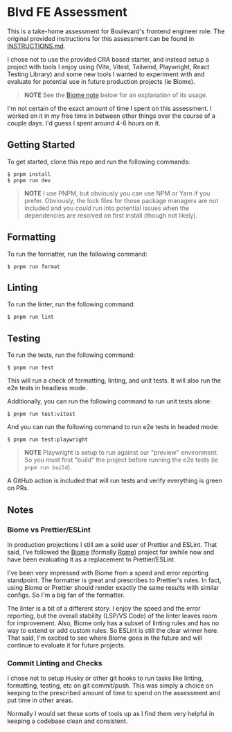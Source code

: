 # Blvd FE Assessment

This is a take-home assessment for Boulevard's frontend engineer role. The original provided instructions for this assessment can be found in [INSTRUCTIONS.md](INSTRUCTIONS.md).

I chose not to use the provided CRA based starter, and instead setup a project with tools I enjoy using (Vite, Vitest, Tailwind, Playwright, React Testing Library) and some new tools I wanted to experiment with and evaluate for potential use in future production projects (ie Biome).

> **NOTE**
> See the [Biome note](#biome) below for an explanation of its usage.

I'm not certain of the exact amount of time I spent on this assessment. I worked on it in my free time in between other things over the course of a couple days. I'd guess I spent around 4-6 hours on it.

## Getting Started

To get started, clone this repo and run the following commands:

```
$ pnpm install
$ pnpm run dev
```

> **NOTE**
> I use PNPM, but obviously you can use NPM or Yarn if you prefer. Obviously, the lock files for those package managers are not included and you _could_ run into potential issues when the dependencies are resolved on first install (though not likely).

## Formatting

To run the formatter, run the following command:

```
$ pnpm run format
```

## Linting

To run the linter, run the following command:

```
$ pnpm run lint
```

## Testing

To run the tests, run the following command:

```
$ pnpm run test
```

This will run a check of formatting, linting, and unit tests. It will also run the e2e tests in headless mode.

Additionally, you can run the following command to run unit tests alone:

```
$ pnpm run test:vitest
```

And you can run the following command to run e2e tests in headed mode:

```
$ pnpm run test:playwright
```

> **NOTE**
> Playwright is setup to run against our "preview" environment. So you must first "build" the project before running the e2e tests (ie `pnpm run build`).

A GitHub action is included that will run tests and verify everything is green on PRs.

## Notes

<div id="biome" />

### Biome vs Prettier/ESLint

In production projections I still am a solid user of Prettier and ESLint. That said, I've followed the [Biome](https://biomejs.dev) (formally [Rome](https://github.com/rome/tools)) project for awhile now and have been evaluating it as a replacement to Prettier/ESLint.

I've been very impressed with Biome from a speed and error reporting standpoint. The formatter is great and prescribes to Prettier's rules. In fact, using Biome or Prettier should render exactly the same results with similar configs. So I'm a big fan of the formatter.

The linter is a bit of a different story. I enjoy the speed and the error reporting, but the overall stability (LSP/VS Code) of the linter leaves room for improvement. Also, Biome only has a subset of linting rules and has no way to extend or add custom rules. So ESLint is still the clear winner here. That said, I'm excited to see where Biome goes in the future and will continue to evaluate it for future projects.

### Commit Linting and Checks

I chose not to setup Husky or other git hooks to run tasks like linting, formatting, testing, etc on git commit/push. This was simply a choice on keeping to the prescribed amount of time to spend on the assessment and put time in other areas.

Normally I would set these sorts of tools up as I find them very helpful in keeping a codebase clean and consistent.